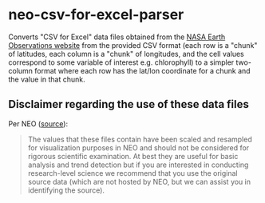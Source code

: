 # neo-csv-for-excel-parser

Converts "CSV for Excel" data files obtained from the
[NASA Earth Observations website](https://neo.sci.gsfc.nasa.gov/) from the
provided CSV format (each row is a "chunk" of latitudes, each column is a
"chunk" of longitudes, and the cell values correspond to some variable of
interest e.g. chlorophyll) to a simpler two-column format where each row
has the lat/lon coordinate for a chunk and the value in that chunk.

## Disclaimer regarding the use of these data files

Per NEO ([source](https://neo.sci.gsfc.nasa.gov/blog/2013/12/23/csv-and-floating-point-geotiffs/)):

> The values that these files contain have been scaled and resampled
> for visualization purposes in NEO and should not be considered for rigorous
> scientific examination. At best they are useful for basic analysis and trend
> detection but if you are interested in conducting research-level science we
> recommend that you use the original source data (which are not hosted by NEO,
> but we can assist you in identifying the source).
